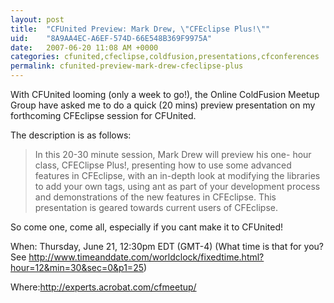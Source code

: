 ```yaml
---
layout: post
title:  "CFUnited Preview: Mark Drew, \"CFEclipse Plus!\""
uid:	"8A9AA4EC-A6EF-574D-66E548B369F9975A"
date:   2007-06-20 11:08 AM +0000
categories: cfunited,cfeclipse,coldfusion,presentations,cfconferences
permalink: cfunited-preview-mark-drew-cfeclipse-plus
---
```

With CFUnited looming (only a week to go!), the Online ColdFusion Meetup Group have asked me to do a quick (20 mins) preview presentation on my forthcoming CFEclipse session for CFUnited.

The description is as follows:

<blockquote>
In this 20-30 minute session, Mark Drew will preview his one-
hour class, CFEClipse Plus!, presenting how to use some
advanced features in CFEclipse, with an in-depth look at
modifying the libraries to add your own tags, using ant as part
of your development process and demonstrations of the new
features in CFEclipse. This presentation is geared towards
current users of CFEclipse.

</blockquote>

So come one, come all, especially if you cant make it to CFUnited!

When:
Thursday, June 21, 12:30pm EDT (GMT-4) (What time is that
for you? See <a href="http://www.timeanddate.com/worldclock/fixedtime.html?hour=12&min=30&sec=0&p1=25">http://www.timeanddate.com/worldclock/fixedtime.html?hour=12&min=30&sec=0&p1=25</a>)



Where:<a href="http://experts.acrobat.com/cfmeetup/">http://experts.acrobat.com/cfmeetup/</a>